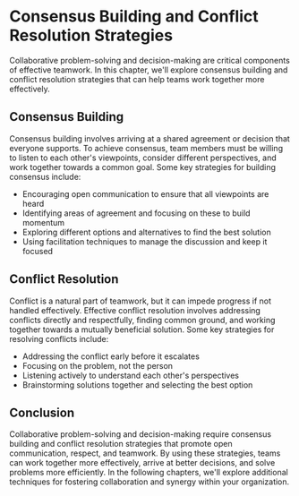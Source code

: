 Consensus Building and Conflict Resolution Strategies
===================================================================================================================

Collaborative problem-solving and decision-making are critical components of effective teamwork. In this chapter, we'll explore consensus building and conflict resolution strategies that can help teams work together more effectively.

Consensus Building
------------------

Consensus building involves arriving at a shared agreement or decision that everyone supports. To achieve consensus, team members must be willing to listen to each other's viewpoints, consider different perspectives, and work together towards a common goal. Some key strategies for building consensus include:

* Encouraging open communication to ensure that all viewpoints are heard
* Identifying areas of agreement and focusing on these to build momentum
* Exploring different options and alternatives to find the best solution
* Using facilitation techniques to manage the discussion and keep it focused

Conflict Resolution
-------------------

Conflict is a natural part of teamwork, but it can impede progress if not handled effectively. Effective conflict resolution involves addressing conflicts directly and respectfully, finding common ground, and working together towards a mutually beneficial solution. Some key strategies for resolving conflicts include:

* Addressing the conflict early before it escalates
* Focusing on the problem, not the person
* Listening actively to understand each other's perspectives
* Brainstorming solutions together and selecting the best option

Conclusion
----------

Collaborative problem-solving and decision-making require consensus building and conflict resolution strategies that promote open communication, respect, and teamwork. By using these strategies, teams can work together more effectively, arrive at better decisions, and solve problems more efficiently. In the following chapters, we'll explore additional techniques for fostering collaboration and synergy within your organization.
